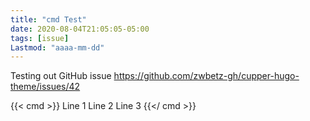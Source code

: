 ```yaml
---
title: "cmd Test"
date: 2020-08-04T21:05:05-05:00
tags: [issue]
Lastmod: "aaaa-mm-dd"
---
```


Testing out GitHub issue https://github.com/zwbetz-gh/cupper-hugo-theme/issues/42

{{< cmd >}}
Line 1
Line 2
Line 3
{{</ cmd >}}
